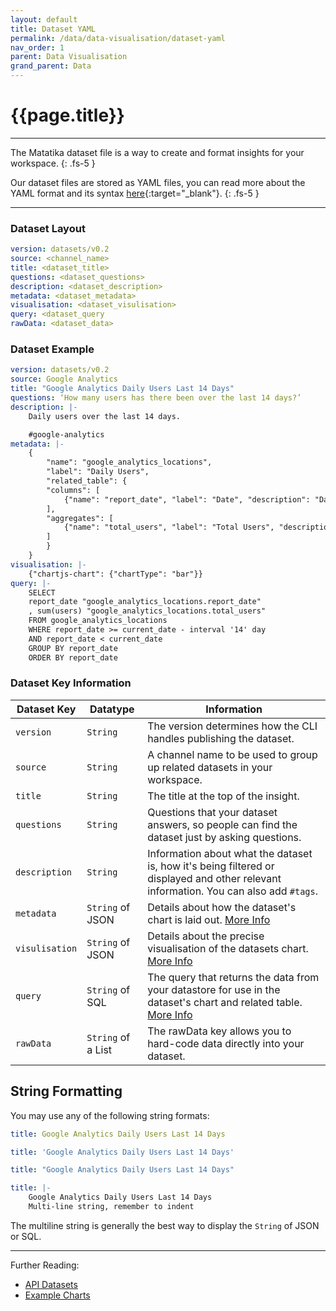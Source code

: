 ```yaml
---
layout: default
title: Dataset YAML
permalink: /data/data-visualisation/dataset-yaml
nav_order: 1
parent: Data Visualisation
grand_parent: Data
---
```


# {{page.title}}

---

The Matatika dataset file is a way to create and format insights for your workspace.
{: .fs-5 }

Our dataset files are stored as YAML files, you can read more about the YAML format and its syntax [here](https://yaml.org/){:target="_blank"}.
{: .fs-5 }

---

### Dataset Layout

```yaml
version: datasets/v0.2
source: <channel_name>
title: <dataset_title>
questions: <dataset_questions>
description: <dataset_description>
metadata: <dataset_metadata>
visualisation: <dataset_visulisation>
query: <dataset_query
rawData: <dataset_data>
```

### Dataset Example

```yaml
version: datasets/v0.2
source: Google Analytics
title: "Google Analytics Daily Users Last 14 Days"
questions: ‘How many users has there been over the last 14 days?’
description: |-
    Daily users over the last 14 days.

    #google-analytics
metadata: |-
    {
        "name": "google_analytics_locations",
        "label": "Daily Users",
        "related_table": {
        "columns": [
            {"name": "report_date", "label": "Date", "description": "Date"}
        ], 
        "aggregates": [
            {"name": "total_users", "label": "Total Users", "description": "Total Users"}
        ]
        }
    }
visualisation: |-
    {"chartjs-chart": {"chartType": "bar"}}
query: |-
    SELECT 
    report_date "google_analytics_locations.report_date"
    , sum(users) "google_analytics_locations.total_users"
    FROM google_analytics_locations
    WHERE report_date >= current_date - interval '14' day
    AND report_date < current_date
    GROUP BY report_date 
    ORDER BY report_date
```

### Dataset Key Information

Dataset Key | Datatype |  Information
----------- | -------- | -----------
`version` | `String` | The version determines how the CLI handles publishing the dataset. 
`source` | `String`  | A channel name to be used to group up related datasets in your workspace.
`title` | `String` | The title at the top of the insight.
`questions` | `String` | Questions that your dataset answers, so people can find the dataset just by asking questions.
`description` | `String` | Information about what the dataset is, how it's being filtered or displayed and other relevant information. You can also add `#tags`.
`metadata` | `String` of JSON | Details about how the dataset's chart is laid out. [More Info]({{site.baseurl}}/data-visualisation/metadata)
`visulisation` | `String` of JSON | Details about the precise visualisation of the datasets chart. [More Info]({{site.baseurl}}/data-visualisation/charts)
`query` | `String` of SQL | The query that returns the data from your datastore for use in the dataset's chart and related table. [More Info]({{site.baseurl}}/data-visualisation/query)
`rawData` | `String` of a List | The rawData key allows you to hard-code data directly into your dataset.

## String Formatting

You may use any of the following string formats:
```yaml
title: Google Analytics Daily Users Last 14 Days

title: 'Google Analytics Daily Users Last 14 Days'

title: "Google Analytics Daily Users Last 14 Days"

title: |-
    Google Analytics Daily Users Last 14 Days
    Multi-line string, remember to indent
```

The multiline string is generally the best way to display the `String` of JSON or SQL.

---

Further Reading: 

- [API Datasets]({{site.baseurl}}/api/resources/datasets)
- [Example Charts]({{site.baseurl}}/data-visualisation/examples)